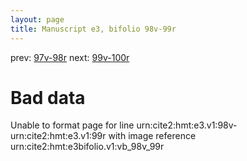 ```yaml
---
layout: page
title: Manuscript e3, bifolio 98v-99r
---
```


prev: [97v-98r](../97v-98r/) next: [99v-100r](../99v-100r/)

# Bad data

Unable to format page for line urn:cite2:hmt:e3.v1:98v-urn:cite2:hmt:e3.v1:99r with image reference urn:cite2:hmt:e3bifolio.v1:vb_98v_99r
